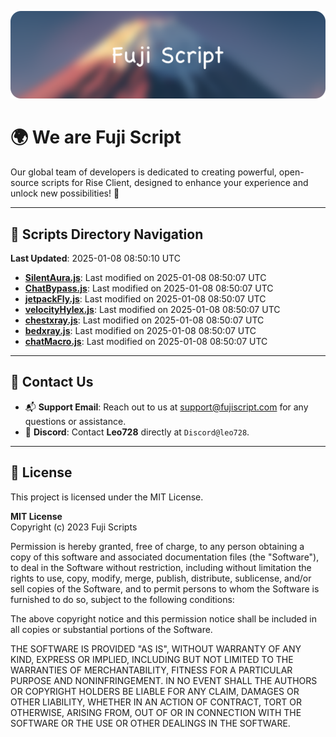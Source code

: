 ![Banner](.github/b.webp)

# 🌍 **We are Fuji Script**

Our global team of developers is dedicated to creating powerful, open-source scripts for Rise Client, designed to enhance your experience and unlock new possibilities! 🌟

---
<!-- SCRIPTS_NAVIGATION_START -->
## 📂 **Scripts Directory Navigation**

**Last Updated**: 2025-01-08 08:50:10 UTC

- **[SilentAura.js](scripts/SilentAura.js)**: Last modified on 2025-01-08 08:50:07 UTC
- **[ChatBypass.js](scripts/ChatBypass.js)**: Last modified on 2025-01-08 08:50:07 UTC
- **[jetpackFly.js](scripts/jetpackFly.js)**: Last modified on 2025-01-08 08:50:07 UTC
- **[velocityHylex.js](scripts/velocityHylex.js)**: Last modified on 2025-01-08 08:50:07 UTC
- **[chestxray.js](scripts/chestxray.js)**: Last modified on 2025-01-08 08:50:07 UTC
- **[bedxray.js](scripts/bedxray.js)**: Last modified on 2025-01-08 08:50:07 UTC
- **[chatMacro.js](scripts/chatMacro.js)**: Last modified on 2025-01-08 08:50:07 UTC

<!-- SCRIPTS_NAVIGATION_END -->

---

## 💬 **Contact Us**  
- 📬 **Support Email**: Reach out to us at [support@fujiscript.com](mailto:support@fujiscript.com) for any questions or assistance.  
- 💬 **Discord**: Contact **Leo728** directly at `Discord@leo728`.

---

## 📜 **License**

This project is licensed under the MIT License.  

**MIT License**  
Copyright (c) 2023 Fuji Scripts  

Permission is hereby granted, free of charge, to any person obtaining a copy of this software and associated documentation files (the "Software"), to deal in the Software without restriction, including without limitation the rights to use, copy, modify, merge, publish, distribute, sublicense, and/or sell copies of the Software, and to permit persons to whom the Software is furnished to do so, subject to the following conditions:  

The above copyright notice and this permission notice shall be included in all copies or substantial portions of the Software.  

THE SOFTWARE IS PROVIDED "AS IS", WITHOUT WARRANTY OF ANY KIND, EXPRESS OR IMPLIED, INCLUDING BUT NOT LIMITED TO THE WARRANTIES OF MERCHANTABILITY, FITNESS FOR A PARTICULAR PURPOSE AND NONINFRINGEMENT. IN NO EVENT SHALL THE AUTHORS OR COPYRIGHT HOLDERS BE LIABLE FOR ANY CLAIM, DAMAGES OR OTHER LIABILITY, WHETHER IN AN ACTION OF CONTRACT, TORT OR OTHERWISE, ARISING FROM, OUT OF OR IN CONNECTION WITH THE SOFTWARE OR THE USE OR OTHER DEALINGS IN THE SOFTWARE.  
